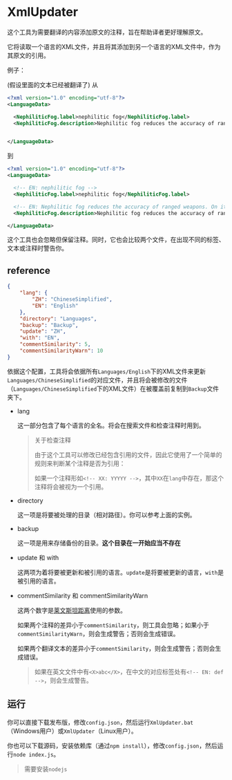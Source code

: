# XmlUpdater

这个工具为需要翻译的内容添加原文的注释，旨在帮助译者更好理解原文。

它将读取一个语言的XML文件，并且将其添加到另一个语言的XML文件中，作为其原文的引用。

例子：

(假设里面的文本已经被翻译了)
从
```xml
<?xml version="1.0" encoding="utf-8"?>
<LanguageData>

  <NephiliticFog.label>nephilitic fog</NephiliticFog.label>
  <NephiliticFog.description>Nephilitic fog reduces the accuracy of ranged weapons. On its own, it's largely harmless, but, if it become more severe, it can sicken humanoid pawns that spend too much time outside in it.</NephiliticFog.description>


</LanguageData>
```
到
```xml
<?xml version="1.0" encoding="utf-8"?>
<LanguageData>

  <!-- EN: nephilitic fog -->
  <NephiliticFog.label>nephilitic fog</NephiliticFog.label>

  <!-- EN: Nephilitic fog reduces the accuracy of ranged weapons. On its own, it's largely harmless, but, if it become more severe, it can sicken humanoid pawns that spend too much time outside in it. -->
  <NephiliticFog.description>Nephilitic fog reduces the accuracy of ranged weapons. On its own, it's largely harmless, but, if it become more severe, it can sicken humanoid pawns that spend too much time outside in it.</NephiliticFog.description>

</LanguageData>
```

这个工具也会忽略但保留注释。同时，它也会比较两个文件，在出现不同的标签、文本或注释时警告你。

## reference

```json
{
    "lang": {
        "ZH": "ChineseSimplified",
        "EN": "English"
    },
    "directory": "Languages",
    "backup": "Backup",
    "update": "ZH",
    "with": "EN",
    "commentSimilarity": 5,
    "commentSimilarityWarn": 10
}
```

依据这个配置，工具将会依据所有`Languages/English`下的XML文件来更新`Languages/ChineseSimplified`的对应文件，并且将会被修改的文件（`Languages/ChineseSimplified`下的XML文件）在被覆盖前复制到`Backup`文件夹下。

* lang

  这一部分包含了每个语言的全名。将会在搜索文件和检查注释时用到。

  > 关于检查注释
  > 
  > 由于这个工具可以修改已经包含引用的文件，因此它使用了一个简单的规则来判断某个注释是否为引用：
  > 
  > 如果一个注释形如`<!-- XX: YYYYY -->`，其中`XX`在`lang`中存在，那这个注释将会被视为一个引用。

* directory

  这一项是将要被处理的目录（相对路径）。你可以参考上面的实例。

* backup

  这一项是用来存储备份的目录。**这个目录在一开始应当不存在**

* update 和 with

  这两项为着将要被更新和被引用的语言。`update`是将要被更新的语言，`with`是被引用的语言。

* commentSimilarity 和 commentSimilarityWarn

  这两个数字是[莱文斯坦距离](https://en.wikipedia.org/wiki/Levenshtein_distance)使用的参数。

  如果两个注释的差异小于`commentSimilarity`，则工具会忽略；如果小于`commentSimilarityWarn`，则会生成警告；否则会生成错误。

  如果两个翻译文本的差异小于`commentSimilarity`，则会生成警告；否则会生成错误。

  > 如果在英文文件中有`<X>abc</X>`，在中文的对应标签处有`<!-- EN: def -->`，则会生成警告。

## 运行

你可以直接下载发布版，修改`config.json`，然后运行`XmlUpdater.bat`（Windows用户）或`XmlUpdater`（Linux用户）。

你也可以下载源码，安装依赖库（通过`npm install`），修改`config.json`，然后运行`node index.js`。

> 需要安装`nodejs`
